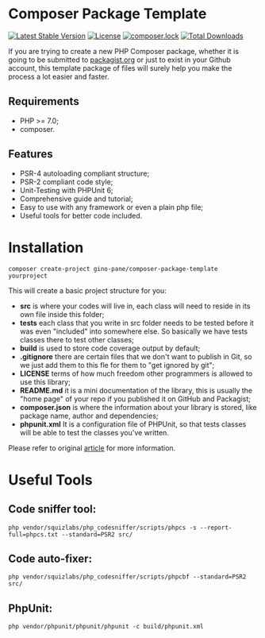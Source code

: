 Composer Package Template
============

[![Latest Stable Version](https://poser.pugx.org/gino-pane/composer-package-template/v/stable)](https://packagist.org/packages/gino-pane/composer-package-template)
[![License](https://poser.pugx.org/gino-pane/composer-package-template/license)](https://packagist.org/packages/gino-pane/composer-package-template)
[![composer.lock](https://poser.pugx.org/gino-pane/composer-package-template/composerlock)](https://packagist.org/packages/gino-pane/composer-package-template)
[![Total Downloads](https://poser.pugx.org/gino-pane/composer-package-template/downloads)](https://packagist.org/packages/gino-pane/composer-package-template)

If you are trying to create a new PHP Composer package, whether it is going to be submitted to [packagist.org](packagist.org) 
or just to exist in your Github account, this template package of files will surely help you make the process a lot easier 
and faster.

Requirements
------------

* PHP >= 7.0;
* composer.

Features
--------

* PSR-4 autoloading compliant structure;
* PSR-2 compliant code style;
* Unit-Testing with PHPUnit 6;
* Comprehensive guide and tutorial;
* Easy to use with any framework or even a plain php file;
* Useful tools for better code included.

Installation
============

    composer create-project gino-pane/composer-package-template yourproject
    
This will create a basic project structure for you:

* **src** is where your codes will live in, each class will need to reside in its own file inside this folder;
* **tests** each class that you write in src folder needs to be tested before it was even "included" into somewhere else. So basically we have tests classes there to test other classes;
* **build** is used to store code coverage output by default;
* **.gitignore** there are certain files that we don't want to publish in Git, so we just add them to this fle for them to "get ignored by git";
* **LICENSE** terms of how much freedom other programmers is allowed to use this library;
* **README.md** it is a mini documentation of the library, this is usually the "home page" of your repo if you published it on GitHub and Packagist;
* **composer.json** is where the information about your library is stored, like package name, author and dependencies;
* **phpunit.xml** It is a configuration file of PHPUnit, so that tests classes will be able to test the classes you've written.

Please refer to original [article](http://www.darwinbiler.com/creating-composer-package-library/) for more information.

Useful Tools
============

Code sniffer tool:
------------------

 ```php vendor/squizlabs/php_codesniffer/scripts/phpcs -s --report-full=phpcs.txt --standard=PSR2 src/```

Code auto-fixer:
----------------

 ```php vendor/squizlabs/php_codesniffer/scripts/phpcbf --standard=PSR2 src/```    
 
PhpUnit:
--------

 ```php vendor/phpunit/phpunit/phpunit -c build/phpunit.xml```

